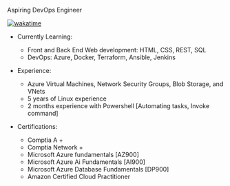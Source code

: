 Aspiring DevOps Engineer

[![wakatime](https://wakatime.com/badge/user/c5e02bf1-d238-430c-b9c3-b6d83d2c3032.svg)](https://wakatime.com/@c5e02bf1-d238-430c-b9c3-b6d83d2c3032)

* Currently Learning: 
  	- Front and Back End Web development: HTML, CSS, REST, SQL
  	- DevOps: Azure, Docker, Terraform, Ansible, Jenkins

* Experience:
  	- Azure Virtual Machines, Network Security Groups, Blob Storage, and VNets
  	- 5 years of Linux experience 
  	- 2 months experience with Powershell [Automating tasks, Invoke command]

* Certifications:
  	- Comptia A +  
  	- Comptia Network +
  	- Microsoft Azure fundamentals [AZ900]
  	- Microsoft Azure Ai Fundamentals [AI900]
  	- Microsoft Azure Database Fundamentals [DP900]
  	- Amazon Certified Cloud Practitioner
